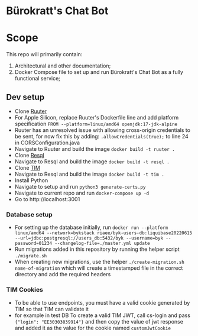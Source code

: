 # Bürokratt's Chat Bot

# Scope

This repo will primarily contain:

1. Architectural and other documentation;
2. Docker Compose file to set up and run Bürokratt's Chat Bot as a fully functional service;

## Dev setup

* Clone [Ruuter](https://github.com/buerokratt/Ruuter)
* For Apple Silicon, replace Ruuter's Dockerfile line and add platform specification `FROM --platform=linux/amd64 openjdk:17-jdk-alpine`
* Ruuter has an unresolved issue with allowing cross-origin credentials to be sent, for now fix this by adding:
`.allowCredentials(true);` to line 24 in CORSConfiguration.java
* Navigate to Ruuter and build the image `docker build -t ruuter .`
* Clone [Resql](https://github.com/buerokratt/Resql)
* Navigate to Resql and build the image `docker build -t resql .`
* Clone [TIM](https://github.com/buerokratt/TIM)
* Navigate to Resql and build the image `docker build -t tim .`
* Install Python
* Navigate to setup and run `python3 generate-certs.py`
* Navigate to current repo and run `docker-compose up -d`
* Go to http://localhost:3001

### Database setup
 * For setting up the database initially, run 
 `docker run --platform linux/amd64 --network=bykstack riaee/byk-users-db:liquibase20220615 --url=jdbc:postgresql://users_db:5432/byk --username=byk --password=01234 --changelog-file=./master.yml update`
 * Run migrations added in this repository by running the helper script `./migrate.sh`
 * When creating new migrations, use the helper `./create-migration.sh name-of-migration` which will create a timestamped file in the correct directory and add the required headers


### TIM Cookies
 * To be able to use endpoints, you must have a valid cookie generated by TIM so that TIM can validate it
 * for example in test DB To create a valid TIM JWT, call cs-login and pass `{"login": "EE30303039914"}` and then copy the value of jwt response and added it as the value for the cookie named `customJwtCookie`
